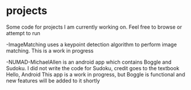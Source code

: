 projects
========

Some code for projects I am currently working on. Feel free to browse or attempt to run

  -ImageMatching uses a keypoint detection algorithm to perform image matching. This is a work in progress
  
  
  -NUMAD-MichaelAllen is an android app which contains Boggle and Sudoku. I did not write the code for Sudoku, 
      credit goes to the textbook Hello, Android
      This app is a work in progress, but Boggle is functional and new features will be added to it shortly
